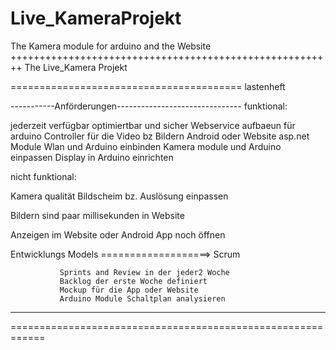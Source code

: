 # Live_KameraProjekt
The Kamera module for arduino and the Website 
++++++++++++++++++++++++++++++++++++++++++++++++++++++++
            The Live_Kamera Projekt


========================================
                 lastenheft

-----------Anförderungen-------------------------------
funktional:

 jederzeit verfügbar 
 optimiertbar und sicher
 Webservice aufbaeun für arduino
 Controller für die Video bz Bildern 
 Android oder Website asp.net 
 Module Wlan und Arduino einbinden 
 Kamera module und Arduino einpassen 
 Display in Arduino einrichten 

nicht funktional:

 Kamera qualität Bildscheim bz. Auslösung einpassen 
 
 Bildern sind paar millisekunden in Website 

 Anzeigen im Website oder Android App  noch öffnen 


Entwicklungs Models ===================> Scrum
                
               Sprints and Review in der jeder2 Woche 
               Backlog der erste Woche definiert
               Mockup für die App oder Website 
               Arduino Module Schaltplan analysieren 
-----------------------------------------------------

============================================================
